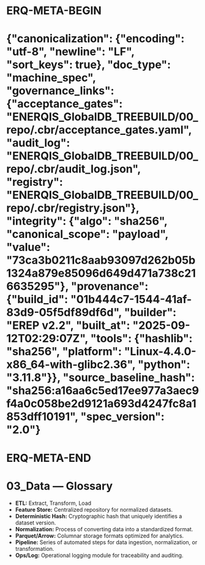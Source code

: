 # ERQ-META-BEGIN
# {"canonicalization": {"encoding": "utf-8", "newline": "LF", "sort_keys": true}, "doc_type": "machine_spec", "governance_links": {"acceptance_gates": "ENERQIS_GlobalDB_TREEBUILD/00_repo/.cbr/acceptance_gates.yaml", "audit_log": "ENERQIS_GlobalDB_TREEBUILD/00_repo/.cbr/audit_log.json", "registry": "ENERQIS_GlobalDB_TREEBUILD/00_repo/.cbr/registry.json"}, "integrity": {"algo": "sha256", "canonical_scope": "payload", "value": "73ca3b0211c8aab93097d262b05b1324a879e85096d649d471a738c216635295"}, "provenance": {"build_id": "01b444c7-1544-41af-83d9-05f5df89df6d", "builder": "EREP v2.2", "built_at": "2025-09-12T02:29:07Z", "tools": {"hashlib": "sha256", "platform": "Linux-4.4.0-x86_64-with-glibc2.36", "python": "3.11.8"}}, "source_baseline_hash": "sha256:a16aa6c5ed17ee977a3aec9f4a0c058be2d9121a693d4247fc8a1853dff10191", "spec_version": "2.0"}
# ERQ-META-END
# 03_Data — Glossary

- **ETL:** Extract, Transform, Load
- **Feature Store:** Centralized repository for normalized datasets.
- **Deterministic Hash:** Cryptographic hash that uniquely identifies a dataset version.
- **Normalization:** Process of converting data into a standardized format.
- **Parquet/Arrow:** Columnar storage formats optimized for analytics.
- **Pipeline:** Series of automated steps for data ingestion, normalization, or transformation.
- **Ops/Log:** Operational logging module for traceability and auditing.